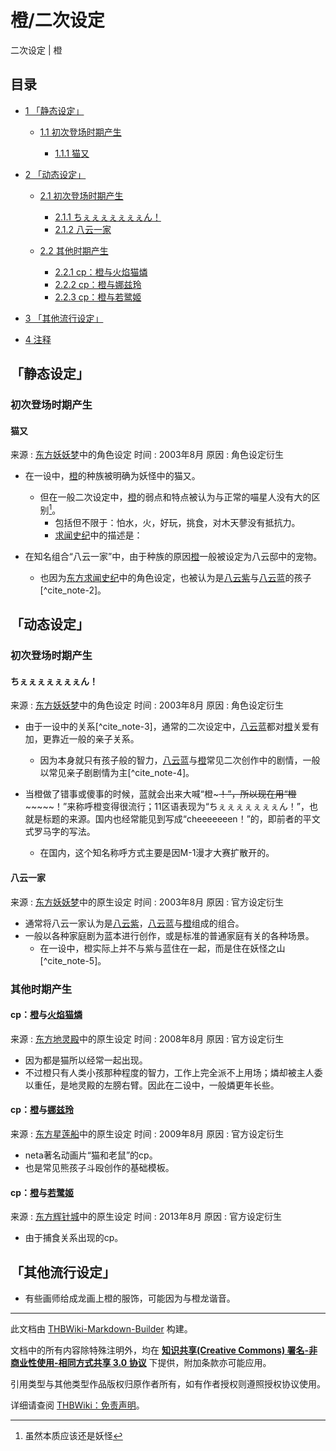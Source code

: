 # 橙/二次设定

<!-- source html: G:\repos\THBWiki-Markdown-Builder\THBWikiMarkdown\Temp\main\0\04\ns0%3A%E6%A9%99%2F%E4%BA%8C%E6%AC%A1%E8%AE%BE%E5%AE%9A.html -->

二次设定 | 橙

## 目录

- [1 「静态设定」](#「静态设定」)

  - [1.1 初次登场时期产生](#初次登场时期产生)

    - [1.1.1 猫又](#猫又)






- [2 「动态设定」](#「动态设定」)

  - [2.1 初次登场时期产生](#初次登场时期产生_2)

    - [2.1.1 ちぇぇぇぇぇぇぇん！](#ちぇぇぇぇぇぇぇん！)
    - [2.1.2 八云一家](#八云一家)



  - [2.2 其他时期产生](#其他时期产生)

    - [2.2.1 cp：橙与火焰猫燐](#cp：橙与火焰猫燐)
    - [2.2.2 cp：橙与娜兹玲](#cp：橙与娜兹玲)
    - [2.2.3 cp：橙与若鹭姬](#cp：橙与若鹭姬)






- [3 「其他流行设定」](#「其他流行设定」)
- [4 注释](#注释)




## 「静态设定」
### 初次登场时期产生
#### 猫又
来源
: [东方妖妖梦](./东方妖妖梦.md)中的角色设定
时间
: 2003年8月
原因
: 角色设定衍生

- 在一设中，[橙](./橙.md)的种族被明确为妖怪中的猫又。
  - 但在一般二次设定中，[橙](./橙.md)的弱点和特点被认为与正常的喵星人没有大的区别[^cite_note-1]。
    - 包括但不限于：怕水，火，好玩，挑食，对木天蓼没有抵抗力。
    - [求闻史纪](./东方求闻史纪-橙.md)中的描述是：<unsupported html=blockquote>


- 在知名组合“八云一家”中，由于种族的原因[橙](./橙.md)一般被设定为八云邸中的宠物。
  - 也因为[东方求闻史纪](./东方求闻史纪.md)中的角色设定，也被认为是[八云紫](./八云紫.md)与[八云蓝](./八云蓝.md)的孩子[^cite_note-2]。


## 「动态设定」
### 初次登场时期产生
#### ちぇぇぇぇぇぇぇん！
来源
: [东方妖妖梦](./东方妖妖梦.md)中的角色设定
时间
: 2003年8月
原因
: 角色设定衍生

- 由于一设中的关系[^cite_note-3]，通常的二次设定中，[八云蓝](./八云蓝.md)都对[橙](./橙.md)关爱有加，更靠近一般的亲子关系。
  - 因为本身就只有孩子般的智力，[八云蓝](./八云蓝.md)与[橙](./橙.md)常见二次创作中的剧情，一般以常见亲子剧剧情为主[^cite_note-4]。

- 当橙做了错事或傻事的时候，蓝就会出来大喊“橙~~~！”，所以现在用“橙~~~~~~~！”来称呼橙变得很流行；11区语表现为“ちぇぇぇぇぇぇぇん！”，也就是标题的来源。国内也经常能见到写成“cheeeeeeen！”的，即前者的平文式罗马字的写法。
  - 在国内，这个知名称呼方式主要是因M-1漫才大赛扩散开的。


#### 八云一家
来源
: [东方妖妖梦](./东方妖妖梦.md)中的原生设定
时间
: 2003年8月
原因
: 官方设定衍生

- 通常将八云一家认为是[八云紫](./八云紫.md)，[八云蓝](./八云蓝.md)与[橙](./橙.md)组成的组合。
- 一般以各种家庭剧为蓝本进行创作，或是标准的普通家庭有关的各种场景。
  - 在一设中，橙实际上并不与紫与蓝住在一起，而是住在妖怪之山[^cite_note-5]。


### 其他时期产生
#### cp：[橙](./橙.md)与[火焰猫燐](./火焰猫燐.md)
来源
: [东方地灵殿](./东方地灵殿.md)中的原生设定
时间
: 2008年8月
原因
: 官方设定衍生

- 因为都是猫所以经常一起出现。
- 不过橙只有人类小孩那种程度的智力，工作上完全派不上用场；燐却被主人委以重任，是地灵殿的左膀右臂。因此在二设中，一般燐更年长些。

#### cp：[橙](./橙.md)与[娜兹玲](./娜兹玲.md)
来源
: [东方星莲船](./东方星莲船.md)中的原生设定
时间
: 2009年8月
原因
: 官方设定衍生

- neta著名动画片“猫和老鼠”的cp。
- 也是常见熊孩子斗殴创作的基础模板。

#### cp：[橙](./橙.md)与[若鹭姬](./若鹭姬.md)
来源
: [东方辉针城](./东方辉针城.md)中的原生设定
时间
: 2013年8月
原因
: 官方设定衍生

- 由于捕食关系出现的cp。

## 「其他流行设定」
- 有些画师给成龙画上橙的服饰，可能因为与橙龙谐音。


[^cite_note-1]: 虽然本质应该还是妖怪





---

此文档由 [THBWiki-Markdown-Builder](https://github.com/Delsin-Yu/THBWiki-Markdown-Builder) 构建。

文档中的所有内容除特殊注明外，均在 [**知识共享(Creative Commons) 署名-非商业性使用-相同方式共享 3.0 协议**](https://creativecommons.org/licenses/by-sa/3.0/deed.zh-hans) 下提供，附加条款亦可能应用。

引用类型与其他类型作品版权归原作者所有，如有作者授权则遵照授权协议使用。

详细请查阅 [THBWiki：免责声明](https://thbwiki.cc/THBWiki:%E5%85%8D%E8%B4%A3%E5%A3%B0%E6%98%8E)。

